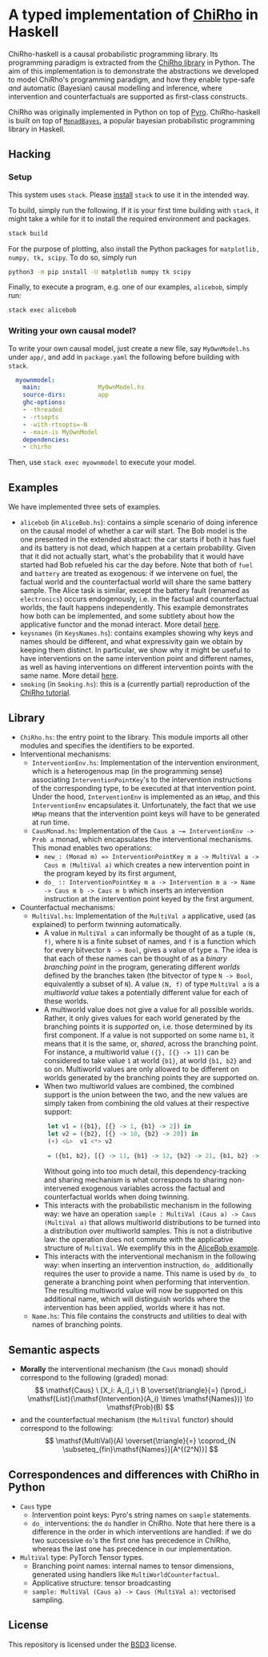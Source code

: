 # A typed implementation of [ChiRho](https://basisresearch.github.io/chirho/index.html) in Haskell

ChiRho-haskell is a causal probabilistic programming library. Its programming paradigm is extracted from the [ChiRho library](https://basisresearch.github.io/chirho/index.html) in Python. The aim of this implementation is to demonstrate the abstractions we developed to model ChiRho's programming paradigm, and how they enable type-safe *and* automatic (Bayesian) causal modelling and inference, where intervention and counterfactuals are supported as first-class constructs. 

ChiRho was originally implemented in Python on top of [Pyro](https://pyro.ai). ChiRho-haskell is built on top of [`MonadBayes`](https://monad-bayes.netlify.app), a popular bayesian probabilistic programming library in Haskell. 

## Hacking

### Setup
<!-- Install Haskell, Install matplotlib and python -->
This system uses `stack`. Please [install](https://docs.haskellstack.org/en/v1.1.2/install_and_upgrade/) `stack` to use it in the intended way.

To build, simply run the following. If it is your first time building with `stack`, it might take a while for it to install the required environment and packages. 
```sh
stack build
```
For the purpose of plotting, also install the Python packages for `matplotlib, numpy, tk, scipy`. To do so, simply run
```sh
python3 -m pip install -U matplotlib numpy tk scipy
```

Finally, to execute a program, e.g. one of our examples, `alicebob`, simply run:
```sh
stack exec alicebob
```

### Writing your own causal model?
To write your own causal model, just create a new file, say `MyOwnModel.hs` under `app/`, and add in `package.yaml` the following before building with `stack`. 
```yaml
  myownmodel:
    main:                MyOwnModel.hs
    source-dirs:         app
    ghc-options:
    - -threaded
    - -rtsopts
    - -with-rtsopts=-N
    - -main-is MyOwnModel
    dependencies:
    - chirho
```
Then, use `stack exec myownmodel` to execute your model. 

## Examples

We have implemented three sets of examples.
- `alicebob` (in `AliceBob.hs`): contains a simple scenario of doing inference on the causal model of whether a car will start. The Bob model is the one presented in the extended abstract: the car starts if both it has fuel and its battery is not dead, which happen at a certain probability. Given that it did not actually start, what's the probability that it would have started had Bob refueled his car the day before. Note that both of `fuel` and `battery` are treated as exogenous: if we intervene on fuel, the factual world and the counterfactual world will share the same battery sample. The Alice task is similar, except the battery fault (renamed as `electronics`) occurs endogenously, i.e. in the factual and counterfactual worlds, the fault happens independently. This example demonstrates how both can be implemented, and some subtlety about how the applicative functor and the monad interact. More detail [here](/notes/AliceBob.md).
- `keysnames` (in `KeysNames.hs`): contains examples showing why keys and names should be different, and what expressivity gain we obtain by keeping them distinct. In particular, we show why it might be useful to have interventions on the same intervention point and different names, as well as having interventions on different intervention points with the same name. More detail [here](/notes/KeysNames.md).
- `smoking` (in `Smoking.hs`): this is a (currently partial) reproduction of the [ChiRho tutorial](https://basisresearch.github.io/chirho/tutorial_i.html).

## Library
- `ChiRho.hs`: the entry point to the library. This module imports all other modules and specifies the identifiers to be exported.
- Interventional mechanisms:
  - `InterventionEnv.hs`: Implementation of the intervention environment, which is a heterogenous map (in the programming sense) associating `InterventionPointKey`'s to the intervention instructions of the corresponding type, to be executed at that intervention point. Under the hood, `InterventionEnv` is implemented as an `HMap`, and this `InterventionEnv` encapsulates it. Unfortunately, the fact that we use `HMap` means that the intervention point keys will have to be generated at run time. 
  - `CausMonad.hs`: Implementation of the `Caus a ~= InterventionEnv -> Prob a` monad, which encapsulates the interventional mechanisms. This monad enables two operations:
    - `new_: (Monad m) => InterventionPointKey m a -> MultiVal a -> Caus m (MultiVal a)` which creates a new intervention point in the program keyed by its first argument,
    - `do_ :: InterventionPointKey m a -> Intervention m a -> Name -> Caus m b -> Caus m b` which inserts an intervention instruction at the intervention point keyed by the first argument. 
- Counterfactual mechanisms:
  - `MultiVal.hs`: Implementation of the `MultiVal a` applicative, used (as explained) to perform twinning automatically. 
    - A value in `MultiVal a` can informally be thought of as a tuple `(N, f)`, where `N` is a finite subset of names, and `f` is a function which for every bitvector `N -> Bool`, gives a value of type `a`. The idea is that each of these names can be thought of as a *binary branching point* in the program, generating different *worlds* defined by the branches taken (the bitvector of type `N -> Bool`, equivalently a subset of `N`). A value `(N, f)` of type `MultiVal a` is a *multiworld value* takes a potentially different value for each of these worlds. 
    - A multiworld value does not give a value for all possible worlds. Rather, it only gives values for each world generated by the branching points it is *supported* on, i.e. those determined by its first component. If a value is not supported on some name `b1`, it means that it is the same, or, *shared*, across the branching point. For instance, a multiworld value `({}, [{} -> 1])`  can be considered to take value `1` at world `{b1}`, at world `{b1, b2}` and so on. Multiworld values are only allowed to be different on worlds generated by the branching points they are supported on.
    - When two multiworld values are combined, the combined support is the union between the two, and the new values are simply taken from combining the old values at their respective support:
       ```haskell
        let v1 = ({b1}, [{} -> 1, {b1} -> 2]) in
        let v2 = ({b2}, [{} -> 10, {b2} -> 20]) in
        (+) <&>  v1 <*> v2 
        
        = ({b1, b2}, [{} -> 11, {b1} -> 12, {b2} -> 21, {b1, b2} -> 22])
       ```
       Without going into too much detail, this dependency-tracking and sharing mechanism is what corresponds to sharing non-intervened exogenous variables across the factual and counterfactual worlds when doing twinning. 
    - This interacts with the probabilistic mechanism in the following way: we have an operation `sample : MultiVal (Caus a) -> Caus (MultiVal a)` that allows multiworld distributions to be turned into a distribution over multiworld samples. This is not a distributive law: the operation does not commute with the applicative structure of `MultiVal`. We exemplify this in the [AliceBob example](/notes/AliceBob.md).
    - This interacts with the interventional mechanism in the following way: when inserting an intervention instruction, `do_` additionally requires the user to provide a name. This name is used by `do_` to generate a branching point when performing that intervention. The resulting multiworld value will now be supported on this additional name, which will distinguish worlds where the intervention has been applied, worlds where it has not. 
  - `Name.hs`: This file contains the constructs and utilities to deal with names of branching points.

## Semantic aspects
  - **Morally** the interventional mechanism (the `Caus` monad) should correspond to the following (graded) monad:
    $$
    \mathsf{Caus} \ [X_i: A_i]_i \ B \overset{\triangle}{=} (\prod_i \mathsf{List}(\mathsf{Intervention}(A_i) \times \mathsf{Names})) \to \mathsf{Prob}(B)
    $$
  - and the counterfactual mechanism (the `MultiVal` functor) should correspond to the following:
    $$
    \mathsf{MultiVal}(A) \overset{\triangle}{=} \coprod_{N \subseteq_{fin}\mathsf{Names}}[A^{(2^N)}]
    $$

## Correspondences and differences with ChiRho in Python
- `Caus` type
  - Intervention point keys: Pyro's string names on `sample` statements.
  - `do_` interventions: the `do` handler in ChiRho. Note that here there is a difference in the order in which interventions are handled: if we do two successive `do`'s the first one has precedence in ChiRho, whereas the last one has precedence in our implementation.
- `MultiVal` type: PyTorch Tensor types.
  - Branching point names: internal names to tensor dimensions, generated using handlers like     `MultiWorldCounterfactual`. 
  - Applicative structure: tensor broadcasting
  - `sample: MultiVal (Caus a) -> Caus (MultiVal a)`: vectorised sampling.

## License
This repository is licensed under the [BSD3](LICENSE) license. 
